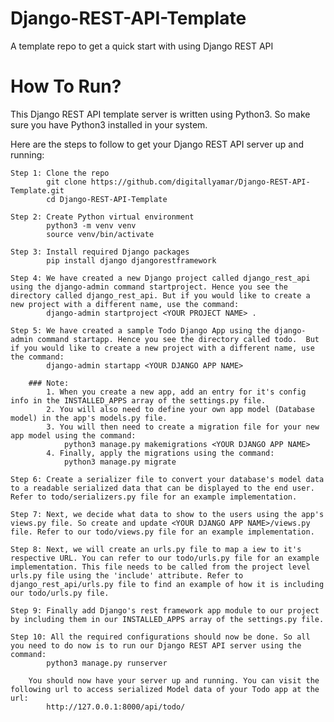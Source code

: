 # Django-REST-API-Template
A template repo to get a quick start with using Django REST API


# How To Run?
This Django REST API template server is written using Python3. So make sure you have Python3 installed in your system.

Here are the steps to follow to get your Django REST API server up and running:

    Step 1: Clone the repo
            git clone https://github.com/digitallyamar/Django-REST-API-Template.git
            cd Django-REST-API-Template

    Step 2: Create Python virtual environment
            python3 -m venv venv
            source venv/bin/activate
    
    Step 3: Install required Django packages
            pip install django djangorestframework
    
    Step 4: We have created a new Django project called django_rest_api using the django-admin command startproject. Hence you see the directory called django_rest_api. But if you would like to create a new project with a different name, use the command:
            django-admin startproject <YOUR PROJECT NAME> .

    Step 5: We have created a sample Todo Django App using the django-admin command startapp. Hence you see the directory called todo.  But if you would like to create a new project with a different name, use the command:
            django-admin startapp <YOUR DJANGO APP NAME>
        
        ### Note: 
            1. When you create a new app, add an entry for it's config info in the INSTALLED_APPS array of the settings.py file.
            2. You will also need to define your own app model (Database model) in the app's models.py file.
            3. You will then need to create a migration file for your new app model using the command:
                python3 manage.py makemigrations <YOUR DJANGO APP NAME>
            4. Finally, apply the migrations using the command:
                python3 manage.py migrate
    
    Step 6: Create a serializer file to convert your database's model data to a readable serialized data that can be displayed to the end user. Refer to todo/serializers.py file for an example implementation.
    
    Step 7: Next, we decide what data to show to the users using the app's views.py file. So create and update <YOUR DJANGO APP NAME>/views.py file. Refer to our todo/views.py file for an example implementation.

    Step 8: Next, we will create an urls.py file to map a iew to it's respective URL. You can refer to our todo/urls.py file for an example implementation. This file needs to be called from the project level urls.py file using the 'include' attribute. Refer to django_rest_api/urls.py file to find an example of how it is including our todo/urls.py file.

    Step 9: Finally add Django's rest framework app module to our project by including them in our INSTALLED_APPS array of the settings.py file.

    Step 10: All the required configurations should now be done. So all you need to do now is to run our Django REST API server using the command:
            python3 manage.py runserver

        You should now have your server up and running. You can visit the following url to access serialized Model data of your Todo app at the url:
            http://127.0.0.1:8000/api/todo/
